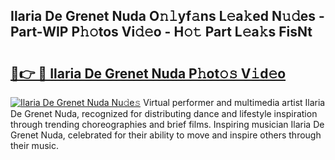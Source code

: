 ## Ilaria De Grenet Nuda O𝚗𝚕yf𝚊ns L𝚎a𝚔ed N𝚞𝚍es - Part-WIP P𝚑𝚘tos Vi𝚍𝚎o - H𝚘𝚝 Part L𝚎a𝚔s FisNt

# <h2><a href="http://kf9iiu.oniu.top/?m=Ilaria+De+Grenet+Nuda">🔗👉 🔴 Ilaria De Grenet Nuda P𝚑ot𝚘𝚜 V𝚒d𝚎o</a></h2>

[![Ilaria De Grenet Nuda Nu𝚍e𝚜](https://i.imgur.com/0qMVB7G.gif)](http://kf9iiu.oniu.top/?m=Ilaria+De+Grenet+Nuda)
Virtual performer and multimedia artist Ilaria De Grenet Nuda, recognized for distributing dance and lifestyle inspiration through trending choreographies and brief films. Inspiring musician Ilaria De Grenet Nuda, celebrated for their ability to move and inspire others through their music.  
